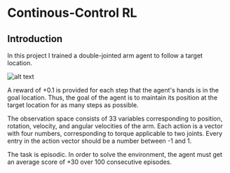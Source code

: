# Continous-Control RL

## Introduction

In this project I trained a double-jointed arm agent to follow a target location.

![alt text](https://user-images.githubusercontent.com/10624937/43851024-320ba930-9aff-11e8-8493-ee547c6af349.gif)

A reward of +0.1 is provided for each step that the agent's hands is in the goal location. Thus, the goal of the agent is to maintain its position at the target location for as many steps as possible.

The observation space consists of 33 variables corresponding to position, rotation, velocity, and angular velocities of the arm. Each action is a vector with four numbers, corresponding to torque applicable to two joints. Every entry in the action vector should be a number between -1 and 1.

The task is episodic. In order to solve the environment, the agent must get an average score of +30 over 100 consecutive episodes.



